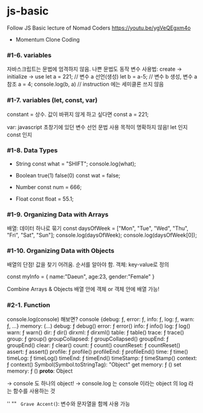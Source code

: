# js-basic
Follow JS Basic lecture of Nomad Coders https://youtu.be/ygVeQEgxm4o
- Momentum Clone Coding

### #1-6. variables
자바스크립트는 문법에 엄격하지 않음. 나쁜 문법도 동작
변수 사용법: create -> initialize -> use
let a = 221; // 변수 a 선언(생성)
let b = a-5; // 변수 b 생성, 변수 a 참조
a = 4;
console.log(b, a) // instruction 에는 세미클론 쓰지 않음

### #1-7. variables (let, const, var)
constant = 상수. 값이 바뀌지 않게 하고 싶다면
const a = 221;

var: javascript 초창기에 있던 변수 선언 문법
사용 목적이 명확하지 않음! let 인지 const 인지

### #1-8. Data Types
* String
const what = "SHIFT";
console.log(what);

* Boolean true(1) false(0)
const wat = false;

* Number
const num = 666;

* Float
const float = 55.1;

### #1-9. Organizing Data with Arrays
배열: 데이터 하나로 묶기
const daysOfWeek = ["Mon", "Tue", "Wed", "Thu", "Fri", "Sat", "Sun"];
console.log(daysOfWeek);
console.log(daysOfWeek[0]);

### #1-10. Organizing Data with Objects
배열의 단점! 값을 찾기 어려움. 순서를 알아야 함.
객체: key-value로 정의

const myInfo = {
  name:"Daeun",
  age:23,
  gender:"Female"
}

Combine Arrays & Objects
배열 안에 객체 or 객체 안에 배열 가능!

### #2-1. Function
console.log(console) 해보면?
  console {debug: ƒ, error: ƒ, info: ƒ, log: ƒ, warn: ƒ, …}
  memory: (...)
  debug: ƒ debug()
  error: ƒ error()
  info: ƒ info()
  log: ƒ log()
  warn: ƒ warn()
  dir: ƒ dir()
  dirxml: ƒ dirxml()
  table: ƒ table()
  trace: ƒ trace()
  group: ƒ group()
  groupCollapsed: ƒ groupCollapsed()
  groupEnd: ƒ groupEnd()
  clear: ƒ clear()
  count: ƒ count()
  countReset: ƒ countReset()
  assert: ƒ assert()
  profile: ƒ profile()
  profileEnd: ƒ profileEnd()
  time: ƒ time()
  timeLog: ƒ timeLog()
  timeEnd: ƒ timeEnd()
  timeStamp: ƒ timeStamp()
  context: ƒ context()
  Symbol(Symbol.toStringTag): "Object"
  get memory: ƒ ()
  set memory: ƒ ()
  __proto__: Object

  -> console 도 하나의 object!
  -> console.log 는 console 이라는 object 의 log 라는 함수를 사용하는 것

'' "" ``
Grave Accent(``): 변수와 문자열을 함께 사용 가능
